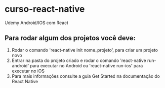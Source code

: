 # curso-react-native
Udemy Android/IOS com React

## Para rodar algum dos projetos você deve:
<ol>
    <li> Rodar o comando 'react-native init nome_projeto', para criar um projeto novo </li>
    <li> Entrar na pasta do projeto criado e rodar o comando 'react-native run-android' para executar no Android ou 'react-native run-ios' para executar no iOS </li>
	<li> Para mais informações consulte a guia Get Started na documentação do React Native </li>
</ol>
